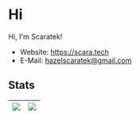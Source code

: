 # Hi
Hi, I'm Scaratek!
- Website: https://scara.tech
- E-Mail: hazelscaratek@gmail.com


## Stats
![](https://github-readme-stats.vercel.app/api?username=scaratech&theme=dracula&show_icons=true&hide_border=true&count_private=true) | ![](https://github-readme-stats.vercel.app/api/top-langs/?username=scaratech&theme=dracula&show_icons=true&hide_border=true&layout=compact) |
| --- | --- |
